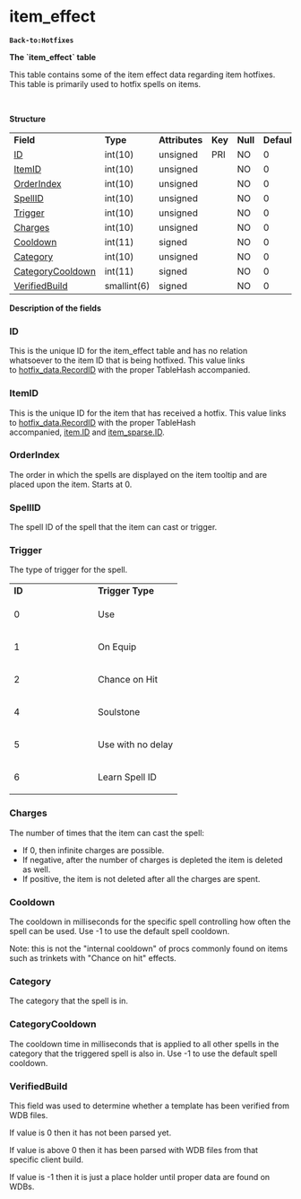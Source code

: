 # item\_effect

**`Back-to:Hotfixes`**

**The \`item\_effect\` table**

This table contains some of the item effect data regarding item hotfixes. This table is primarily used to hotfix spells on items.

 

**Structure**

|                                                   |             |                |         |          |             |           |             |
|---------------------------------------------------|-------------|----------------|---------|----------|-------------|-----------|-------------|
| **Field**                                         | **Type**    | **Attributes** | **Key** | **Null** | **Default** | **Extra** | **Comment** |
| [ID](#item_effect-ID)                             | int(10)     | unsigned       | PRI     | NO       | 0           |           |             |
| [ItemID](#item_effect-ItemID)                     | int(10)     | unsigned       |         | NO       | 0           |           |             |
| [OrderIndex](#item_effect-OrderIndex)             | int(10)     | unsigned       |         | NO       | 0           |           |             |
| [SpellID](#item_effect-SpellID)                   | int(10)     | unsigned       |         | NO       | 0           |           |             |
| [Trigger](#item_effect-Trigger)                   | int(10)     | unsigned       |         | NO       | 0           |           |             |
| [Charges](#item_effect-Charges)                   | int(10)     | unsigned       |         | NO       | 0           |           |             |
| [Cooldown](#item_effect-Cooldown)                 | int(11)     | signed         |         | NO       | 0           |           |             |
| [Category](#item_effect-Category)                 | int(10)     | unsigned       |         | NO       | 0           |           |             |
| [CategoryCooldown](#item_effect-CategoryCooldown) | int(11)     | signed         |         | NO       | 0           |           |             |
| [VerifiedBuild](#item_effect-VerifiedBuild)       | smallint(6) | signed         |         | NO       | 0           |           |             |

**Description of the fields**

### ID

This is the unique ID for the item\_effect table and has no relation whatsoever to the item ID that is being hotfixed.
This value links to [hotfix\_data.RecordID](hotfix_data#hotfix_data-hotfix_data-RecordID) with the proper TableHash accompanied.

### ItemID

This is the unique ID for the item that has received a hotfix.
This value links to [hotfix\_data.RecordID](hotfix_data_2130074.html#hotfix_data-hotfix_data-hotfix_data-RecordID) with the proper TableHash accompanied, [item.ID](hotfixes_item_2130073.html#hotfixes_item-hotfixes_item-ID) and [item\_sparse.ID](item_sparse#item_sparse-ID).

### OrderIndex

The order in which the spells are displayed on the item tooltip and are placed upon the item. Starts at 0.

### SpellID

The spell ID of the spell that the item can cast or trigger.

### Trigger

The type of trigger for the spell.

<table>
<colgroup>
<col width="50%" />
<col width="50%" />
</colgroup>
<tbody>
<tr class="odd">
<td><strong>ID</strong></td>
<td><strong>Trigger Type</strong></td>
</tr>
<tr class="even">
<td><p>0</p></td>
<td><p>Use</p></td>
</tr>
<tr class="odd">
<td><p>1</p></td>
<td><p>On Equip</p></td>
</tr>
<tr class="even">
<td><p>2</p></td>
<td><p>Chance on Hit</p></td>
</tr>
<tr class="odd">
<td><p>4</p></td>
<td><p>Soulstone</p></td>
</tr>
<tr class="even">
<td><p>5</p></td>
<td><p>Use with no delay</p></td>
</tr>
<tr class="odd">
<td><p>6</p></td>
<td><p>Learn Spell ID</p></td>
</tr>
</tbody>
</table>

### Charges

The number of times that the item can cast the spell:

-   If 0, then infinite charges are possible.
-   If negative, after the number of charges is depleted the item is deleted as well.
-   If positive, the item is not deleted after all the charges are spent.

### Cooldown

The cooldown in milliseconds for the specific spell controlling how often the spell can be used.
Use -1 to use the default spell cooldown.

Note: this is not the "internal cooldown" of procs commonly found on items such as trinkets with "Chance on hit" effects.

### Category

The category that the spell is in.

### CategoryCooldown

The cooldown time in milliseconds that is applied to all other spells in the category that the triggered spell is also in.
Use -1 to use the default spell cooldown.

### VerifiedBuild

This field was used to determine whether a template has been verified from WDB files.

If value is 0 then it has not been parsed yet.

If value is above 0 then it has been parsed with WDB files from that specific client build.

If value is -1 then it is just a place holder until proper data are found on WDBs.
